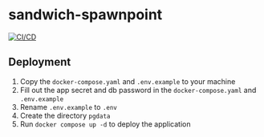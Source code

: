 # sandwich-spawnpoint

[![CI/CD](https://github.com/DerLev/sandwich-spawnpoint/actions/workflows/integration-deployment.yml/badge.svg?branch=main&event=push)](https://github.com/DerLev/sandwich-spawnpoint/actions/workflows/integration-deployment.yml)

## Deployment

1. Copy the `docker-compose.yaml` and `.env.example` to your machine
2. Fill out the app secret and db password in the `docker-compose.yaml` and `.env.example`
3. Rename `.env.example` to `.env`
4. Create the directory `pgdata`
5. Run `docker compose up -d` to deploy the application
